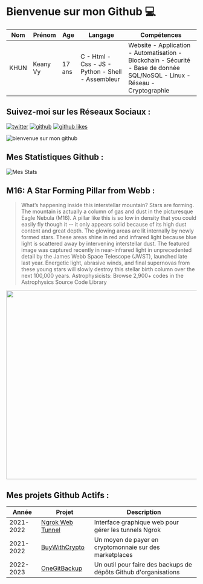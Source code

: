 # Bienvenue sur mon Github 💻
| Nom | Prénom | Age | Langage | Compétences |
|---  |---     |---  |---      |---
| KHUN | Keany Vy | 17 ans | C - Html - Css - JS - Python - Shell - Assembleur | Website - Application - Automatisation - Blockchain - Sécurité - Base de donnée SQL/NoSQL - Linux - Réseau - Cryptographie |

## Suivez-moi sur les Réseaux Sociaux :
[![twitter](https://img.shields.io/twitter/follow/thisiskeanyvy?style=social)](https://twitter.com/thisiskeanyvy)
[![github](https://img.shields.io/github/followers/thisiskeanyvy?style=social)](https://github.com/thisiskeanyvy?tab=followers)
[![github likes](https://img.shields.io/github/stars/thisiskeanyvy?style=social)](https://github.com/thisiskeanyvy)

![bienvenue sur mon github](https://thisiskeanyvy-hosting.pages.dev/banner.gif)

## Mes Statistiques Github :
![Mes Stats](https://github-readme-stats.vercel.app/api?username=thisiskeanyvy&show_icons=true&theme=radical)

## M16: A Star Forming Pillar from Webb :

> What’s happening inside this interstellar mountain? Stars are forming. The mountain is actually a column of gas and dust in the picturesque Eagle Nebula (M16).  A pillar like this is so low in density that you could easily fly though it -- it only appears solid because of its high dust content and great depth. The glowing areas are lit internally by newly formed stars. These areas shine in red and infrared light because blue light is scattered away by intervening interstellar dust. The featured image was captured recently in near-infrared light in unprecedented detail by the James Webb Space Telescope (JWST), launched late last year. Energetic light, abrasive winds, and final supernovas from these young stars will slowly destroy this stellar birth column over the next 100,000 years.   Astrophysicists: Browse 2,900+ codes in the Astrophysics Source Code Library

<img src='https://apod.nasa.gov/apod/image/2212/M16Pillar_WebbOzsarac_960.jpg' width="800" height="500"/>

## Mes projets Github Actifs :
| Année | Projet | Description |
|---   |---     |---          |
| 2021-2022 | [Ngrok Web Tunnel](https://github.com/thisiskeanyvy/ngrok-web-manager) | Interface graphique web pour gérer les tunnels Ngrok |
| 2021-2022 | [BuyWithCrypto](https://github.com/BuyWithCrypto) | Un moyen de payer en cryptomonnaie sur des marketplaces |
| 2022-2023 | [OneGitBackup](https://github.com/BuyWithCrypto/OneGitBackup) | Un outil pour faire des backups de dépôts Github d'organisations |